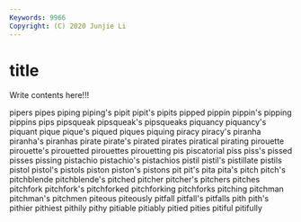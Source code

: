```yaml
---
Keywords: 9966
Copyright: (C) 2020 Junjie Li
---
```


# title

Write contents here!!!
 
pipers 
pipes 
piping 
piping's 
pipit 
pipit's
pipits 
pipped 
pippin 
pippin's 
pipping 
pippins 
pips 
pipsqueak 
pipsqueak's 
pipsqueaks
piquancy 
piquancy's 
piquant 
pique 
pique's 
piqued 
piques 
piquing 
piracy 
piracy's
piranha 
piranha's 
piranhas 
pirate 
pirate's 
pirated 
pirates 
piratical 
pirating 
pirouette
pirouette's 
pirouetted 
pirouettes 
pirouetting 
pis 
piscatorial 
piss 
piss's 
pissed 
pisses
pissing 
pistachio 
pistachio's 
pistachios 
pistil 
pistil's 
pistillate 
pistils 
pistol 
pistol's
pistols 
piston 
piston's 
pistons 
pit 
pit's 
pita 
pita's 
pitch 
pitch's
pitchblende 
pitchblende's 
pitched 
pitcher 
pitcher's 
pitchers 
pitches 
pitchfork 
pitchfork's 
pitchforked
pitchforking 
pitchforks 
pitching 
pitchman 
pitchman's 
pitchmen 
piteous 
piteously 
pitfall 
pitfall's
pitfalls 
pith 
pith's 
pithier 
pithiest 
pithily 
pithy 
pitiable 
pitiably 
pitied
pities 
pitiful 
pitifully 
